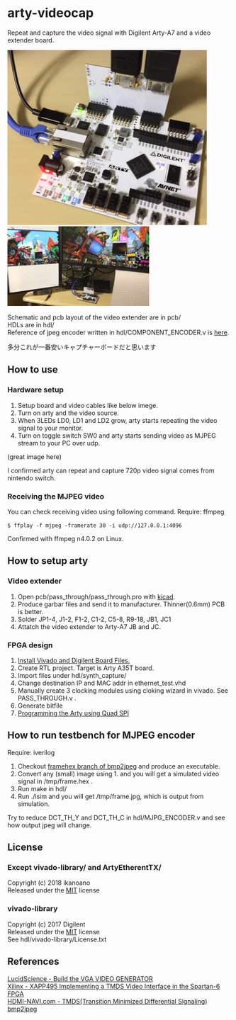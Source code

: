 # arty-videocap
Repeat and capture the video signal with Digilent Arty-A7 and a video extender board.

![board](imgs/a.jpg)
![capturing](imgs/b.gif)

Schematic and pcb layout of the video extender are in pcb/  
HDLs are in hdl/  
Reference of jpeg encoder written in hdl/COMPONENT_ENCODER.v is [here](https://github.com/ikanoano/bmp2jpeg).

多分これが一番安いキャプチャーボードだと思います

## How to use
### Hardware setup
1. Setup board and video cables like below imege.
2. Turn on arty and the video source.
3. When 3LEDs LD0, LD1 and LD2 grow, arty starts repeating the video signal to your monitor.
4. Turn on toggle switch SW0 and arty starts sending video as MJPEG stream to your PC over udp.

(great image here)

I confirmed arty can repeat and capture 720p video signal comes from nintendo switch.

### Receiving the MJPEG video
You can check receiving video using following command.
Require: ffmpeg
```
$ ffplay -f mjpeg -framerate 30 -i udp://127.0.0.1:4096
```

Confirmed with ffmpeg n4.0.2 on Linux.

## How to setup arty
### Video extender
1. Open pcb/pass_through/pass_through.pro with [kicad](http://kicad-pcb.org/).
2. Produce garbar files and send it to manufacturer. Thinner(0.6mm) PCB is better.
3. Solder JP1-4, J1-2, F1-2, C1-2, C5-8, R9-18, JB1, JC1
4. Attatch the video extender to Arty-A7 JB and JC.

### FPGA design
1. [Install Vivado and Digilent Board Files.](https://reference.digilentinc.com/vivado/installing-vivado/start)
2. Create RTL project. Target is Arty A35T board.
3. Import files under hdl/synth_capture/
4. Change destination IP and MAC addr in ethernet_test.vhd
5. Manually create 3 clocking modules using cloking wizard in vivado. See PASS_THROUGH.v .
6. Generate bitfile
7. [Programming the Arty using Quad SPI](https://reference.digilentinc.com/learn/programmable-logic/tutorials/arty-programming-guide/start?redirect=1#programming_the_arty_using_quad_spi)

## How to run testbench for MJPEG encoder
Require: iverilog
1. Checkout [framehex branch of bmp2jpeg](https://github.com/ikanoano/bmp2jpeg/tree/output_framehex) and produce an executable.
2. Convert any (small) image using 1. and you will get a simulated video signal in /tmp/frame.hex .
3. Run make in hdl/
3. Run ./isim and you will get /tmp/frame.jpg, which is output from simulation.

Try to reduce DCT_TH_Y and DCT_TH_C in hdl/MJPG_ENCODER.v and see how output jpeg will change.

## License
### Except vivado-library/ and ArtyEtherentTX/
Copyright (c) 2018 ikanoano  
Released under the [MIT](https://opensource.org/licenses/mit-license.php) license

### vivado-library
Copyright (c) 2017 Digilent  
Released under the [MIT](https://opensource.org/licenses/mit-license.php) license  
See hdl/vivado-library/License.txt

## References
[LucidScience - Build the VGA VIDEO GENERATOR](http://www.lucidscience.com/pro-vga%20video%20generator-1.aspx)  
[Xilinx - XAPP495 Implementing a TMDS Video Interface in the Spartan-6 FPGA](https://www.xilinx.com/support/documentation/application_notes/xapp495_S6TMDS_Video_Interface.pdf)  
[HDMI-NAVI.com - TMDS(Transition Minimized Differential Signaling)](http://www.hdmi-navi.com/tmds/)  
[bmp2jpeg](https://github.com/ikanoano/bmp2jpeg)  

